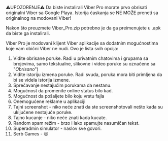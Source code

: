 ⚠️UPOZORENJE⚠️
Da biste instalirali Viber Pro morate prvo obrisati originalni Viber sa Google Playa. Istorija ćaskanja se NE MOŽE preneti sa originalnog na modovani Viber!

Nakon što preuzmete Viber_Pro.zip potrebno je da ga preimenujete u .apk da biste ga instalirali.

Viber Pro je modovani klijent Viber aplikacije sa dodatnim mogućnostima koje vam obični Viber ne nudi.
Ovo je lista svih opcija:
1. Vidite obrisane poruke. Radi u privatnim chatovima i grupama sa brojevima, samo tekstualne, slikovne i video poruke su označene sa "*Obrisano*")
2. Vidite istoriju izmena poruke. Radi svuda, poruka mora biti primljena da bi se videla istorija izmene.
3. Sprečavanje nestajućim porukama da nestanu.
4. Mogućnost da promenite online status bilo kad.
5. Mogućnost da pošaljete bilo koju vrstu fajla
6. Onemogućene reklame u aplikaciji
7. Tajni screenshot - niko neće znati da ste screenshotovali nešto kada su uključene nestajuće poruke.
8. Tajno kucanje - niko neće znati kada kucate.
9. Random spam režim - brzo i lako spamujte nasumičan tekst.
10. Superadmin simulator - naslov sve govori.
11. Serb Games - 😉
